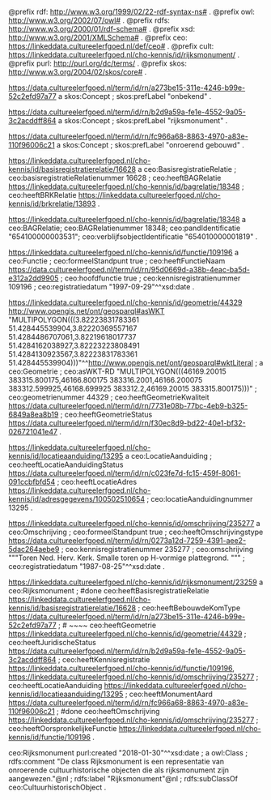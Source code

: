 @prefix rdf: <http://www.w3.org/1999/02/22-rdf-syntax-ns#> .
@prefix owl: <http://www.w3.org/2002/07/owl#> .
@prefix rdfs: <http://www.w3.org/2000/01/rdf-schema#> .
@prefix xsd: <http://www.w3.org/2001/XMLSchema#> .
@prefix ceo: <https://linkeddata.cultureelerfgoed.nl/def/ceo#> .
@prefix cult: <https://linkeddata.cultureelerfgoed.nl/cho-kennis/id/rijksmonument/> .
@prefix purl: <http://purl.org/dc/terms/> .
@prefix skos: <http://www.w3.org/2004/02/skos/core#> .

<https://data.cultureelerfgoed.nl/term/id/rn/a273be15-311e-4246-b99e-52c2efd97a77>
    a skos:Concept ;
    skos:prefLabel "onbekend" .

<https://data.cultureelerfgoed.nl/term/id/rn/b2d9a59a-fe1e-4552-9a05-3c2acddff864>
    a skos:Concept ;
    skos:prefLabel "rijksmonument" .

<https://data.cultureelerfgoed.nl/term/id/rn/fc966a68-8863-4970-a83e-110f96006c21>
    a skos:Concept ;
    skos:prefLabel "onroerend gebouwd" .

<https://linkeddata.cultureelerfgoed.nl/cho-kennis/id/basisregistratierelatie/16628>
    a ceo:BasisregistratieRelatie ;
    ceo:basisregistratieRelatienummer 16628 ;
    ceo:heeftBAGRelatie <https://linkeddata.cultureelerfgoed.nl/cho-kennis/id/bagrelatie/18348> ;
    ceo:heeftBRKRelatie <https://linkeddata.cultureelerfgoed.nl/cho-kennis/id/brkrelatie/13893> .

<https://linkeddata.cultureelerfgoed.nl/cho-kennis/id/bagrelatie/18348> a ceo:BAGRelatie;
  ceo:BAGRelatienummer 18348;
  ceo:pandIdentificatie "654100000003531";
  ceo:verblijfsobjectIdentificatie "654010000001819" .


<https://linkeddata.cultureelerfgoed.nl/cho-kennis/id/functie/109196>
    a ceo:Functie ;
    ceo:formeelStandpunt true ;
    ceo:heeftFunctieNaam <https://data.cultureelerfgoed.nl/term/id/rn/95d0669d-a38b-4eac-ba5d-e312a2dd9905> ;
    ceo:hoofdfunctie true ;
    ceo:kennisregistratienummer 109196 ;
    ceo:registratiedatum "1997-09-29"^^xsd:date .

<https://linkeddata.cultureelerfgoed.nl/cho-kennis/id/geometrie/44329>
    <http://www.opengis.net/ont/geosparql#asWKT> "MULTIPOLYGON(((3.82223831783361 51.428445539904,3.82220369557167 51.4284486707061,3.82219618017737 51.4284162038927,3.82223223808491 51.4284130923567,3.82223831783361 51.428445539904)))"^^<http://www.opengis.net/ont/geosparql#wktLiteral> ;
    a ceo:Geometrie ;
    ceo:asWKT-RD "MULTIPOLYGON(((46169.20015 383315.800175,46166.800175 383316.2001,46166.200075 383312.599925,46168.699925 383312.2,46169.20015 383315.800175)))" ;
    ceo:geometrienummer 44329 ;
    ceo:heeftGeometrieKwaliteit <https://data.cultureelerfgoed.nl/term/id/rn/7731e08b-77bc-4eb9-b325-6849a8ea8b19> ;
    ceo:heeftGeometrieStatus <https://data.cultureelerfgoed.nl/term/id/rn/f30ec8d9-bd22-40e1-bf32-026721041e47> .

<https://linkeddata.cultureelerfgoed.nl/cho-kennis/id/locatieaanduiding/13295>
    a ceo:LocatieAanduiding ;
    ceo:heeftLocatieAanduidingStatus <https://data.cultureelerfgoed.nl/term/id/rn/c023fe7d-fc15-459f-8061-091ccbfbfd54> ;
    ceo:heeftLocatieAdres <https://linkeddata.cultureelerfgoed.nl/cho-kennis/id/adresgegevens/100502510654> ;
    ceo:locatieAanduidingnummer 13295 .

<https://linkeddata.cultureelerfgoed.nl/cho-kennis/id/omschrijving/235277>
    a ceo:Omschrijving ;
    ceo:formeelStandpunt true ;
    ceo:heeftOmschrijvingstype <https://data.cultureelerfgoed.nl/term/id/rn/0273a12d-7259-4391-aee2-5dac264aebe9> ;
    ceo:kennisregistratienummer 235277 ;
    ceo:omschrijving """Toren Ned. Herv. Kerk. Smalle toren op H-vormige plattegrond.
""" ;
    ceo:registratiedatum "1987-08-25"^^xsd:date .

<https://linkeddata.cultureelerfgoed.nl/cho-kennis/id/rijksmonument/23259>
    a ceo:Rijksmonument ;
    #done
    ceo:heeftBasisregistratieRelatie <https://linkeddata.cultureelerfgoed.nl/cho-kennis/id/basisregistratierelatie/16628> ;
    ceo:heeftBebouwdeKomType <https://data.cultureelerfgoed.nl/term/id/rn/a273be15-311e-4246-b99e-52c2efd97a77> ;
    # ~~~~
    ceo:heeftGeometrie <https://linkeddata.cultureelerfgoed.nl/cho-kennis/id/geometrie/44329> ;
    ceo:heeftJuridischeStatus <https://data.cultureelerfgoed.nl/term/id/rn/b2d9a59a-fe1e-4552-9a05-3c2acddff864> ;
    ceo:heeftKennisregistratie <https://linkeddata.cultureelerfgoed.nl/cho-kennis/id/functie/109196>, <https://linkeddata.cultureelerfgoed.nl/cho-kennis/id/omschrijving/235277> ;
    ceo:heeftLocatieAanduiding <https://linkeddata.cultureelerfgoed.nl/cho-kennis/id/locatieaanduiding/13295> ;
    ceo:heeftMonumentAard <https://data.cultureelerfgoed.nl/term/id/rn/fc966a68-8863-4970-a83e-110f96006c21> ;
    #done
    ceo:heeftOmschrijving <https://linkeddata.cultureelerfgoed.nl/cho-kennis/id/omschrijving/235277> ;
    ceo:heeftOorspronkelijkeFunctie <https://linkeddata.cultureelerfgoed.nl/cho-kennis/id/functie/109196> .

ceo:Rijksmonument
    purl:created "2018-01-30"^^xsd:date ;
    a owl:Class ;
    rdfs:comment "De class Rijksmonument is een representatie van onroerende cultuurhistorische objecten die als rijksmonument zijn aangewezen."@nl ;
    rdfs:label "Rijksmonument"@nl ;
    rdfs:subClassOf ceo:CultuurhistorischObject .

